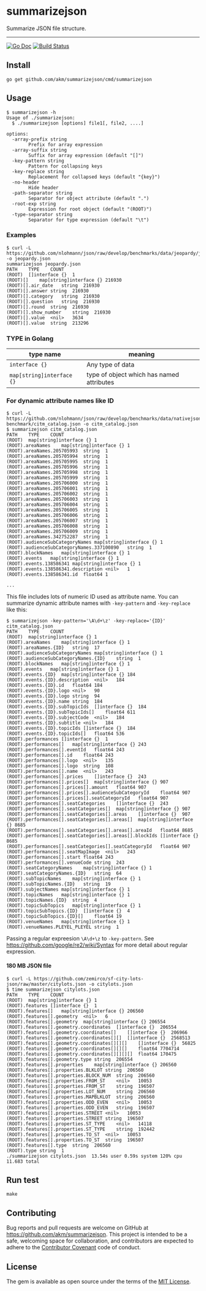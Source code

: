 # summarizejson

Summarize JSON file structure.

---
[![Go Doc](https://img.shields.io/badge/godoc-reference-blue.svg?style=flat-square)](http://godoc.org/github.com/akm/summarizejson)
[![Build Status](https://travis-ci.org/akm/summarizejson.svg?branch=master)](https://travis-ci.org/akm/summarizejson)

## Install

```
go get github.com/akm/summarizejson/cmd/summarizejson
```

## Usage

```
$ summarizejson -h
Usage of ./summarizejson:
  $ ./summarizejson [options] file1[, file2, ....]

options:
  -array-prefix string
    	Prefix for array expression
  -array-suffix string
    	Suffix for array expression (default "[]")
  -key-pattern string
    	Pattern for collapsing keys
  -key-replace string
    	Replacement for collapsed keys (default "{key}")
  -no-header
    	Hide header
  -path-separator string
    	Separator for object attribute (default ".")
  -root-exp string
    	Expression for root object (default "(ROOT)")
  -type-separator string
    	Separator for type expression (default "\t")
```


### Examples

```
$ curl -L https://github.com/nlohmann/json/raw/develop/benchmarks/data/jeopardy/jeopardy.json -o jeopardy.json
summarizejson jeopardy.json
PATH	TYPE	COUNT
(ROOT)	[]interface {}	1
(ROOT)[]	map[string]interface {}	216930
(ROOT)[].air_date	string	216930
(ROOT)[].answer	string	216930
(ROOT)[].category	string	216930
(ROOT)[].question	string	216930
(ROOT)[].round	string	216930
(ROOT)[].show_number	string	216930
(ROOT)[].value	<nil>	3634
(ROOT)[].value	string	213296
```

### TYPE in Golang

| type name | meaning |
|----------|----------|
| `interface {}` | Any type of data |
| `map[string]interface {}` | type of object which has named attributes |

### For dynamic attribute names like ID

```
$ curl -L https://github.com/nlohmann/json/raw/develop/benchmarks/data/nativejson-benchmark/citm_catalog.json -o citm_catalog.json
$ summarizejson citm_catalog.json
PATH	TYPE	COUNT
(ROOT)	map[string]interface {}	1
(ROOT).areaNames	map[string]interface {}	1
(ROOT).areaNames.205705993	string	1
(ROOT).areaNames.205705994	string	1
(ROOT).areaNames.205705995	string	1
(ROOT).areaNames.205705996	string	1
(ROOT).areaNames.205705998	string	1
(ROOT).areaNames.205705999	string	1
(ROOT).areaNames.205706000	string	1
(ROOT).areaNames.205706001	string	1
(ROOT).areaNames.205706002	string	1
(ROOT).areaNames.205706003	string	1
(ROOT).areaNames.205706004	string	1
(ROOT).areaNames.205706005	string	1
(ROOT).areaNames.205706006	string	1
(ROOT).areaNames.205706007	string	1
(ROOT).areaNames.205706008	string	1
(ROOT).areaNames.205706009	string	1
(ROOT).areaNames.342752287	string	1
(ROOT).audienceSubCategoryNames	map[string]interface {}	1
(ROOT).audienceSubCategoryNames.337100890	string	1
(ROOT).blockNames	map[string]interface {}	1
(ROOT).events	map[string]interface {}	1
(ROOT).events.138586341	map[string]interface {}	1
(ROOT).events.138586341.description	<nil>	1
(ROOT).events.138586341.id	float64	1

...
```

This file includes lots of numeric ID used as attribute name.
You can summarize dynamic attribute names with `-key-pattern` and `-key-replace` like this:

```
$ summarizejson -key-pattern='\A\d+\z' -key-replace='{ID}' citm_catalog.json
PATH	TYPE	COUNT
(ROOT)	map[string]interface {}	1
(ROOT).areaNames	map[string]interface {}	1
(ROOT).areaNames.{ID}	string	17
(ROOT).audienceSubCategoryNames	map[string]interface {}	1
(ROOT).audienceSubCategoryNames.{ID}	string	1
(ROOT).blockNames	map[string]interface {}	1
(ROOT).events	map[string]interface {}	1
(ROOT).events.{ID}	map[string]interface {}	184
(ROOT).events.{ID}.description	<nil>	184
(ROOT).events.{ID}.id	float64	184
(ROOT).events.{ID}.logo	<nil>	90
(ROOT).events.{ID}.logo	string	94
(ROOT).events.{ID}.name	string	184
(ROOT).events.{ID}.subTopicIds	[]interface {}	184
(ROOT).events.{ID}.subTopicIds[]	float64	611
(ROOT).events.{ID}.subjectCode	<nil>	184
(ROOT).events.{ID}.subtitle	<nil>	184
(ROOT).events.{ID}.topicIds	[]interface {}	184
(ROOT).events.{ID}.topicIds[]	float64	536
(ROOT).performances	[]interface {}	1
(ROOT).performances[]	map[string]interface {}	243
(ROOT).performances[].eventId	float64	243
(ROOT).performances[].id	float64	243
(ROOT).performances[].logo	<nil>	135
(ROOT).performances[].logo	string	108
(ROOT).performances[].name	<nil>	243
(ROOT).performances[].prices	[]interface {}	243
(ROOT).performances[].prices[]	map[string]interface {}	907
(ROOT).performances[].prices[].amount	float64	907
(ROOT).performances[].prices[].audienceSubCategoryId	float64	907
(ROOT).performances[].prices[].seatCategoryId	float64	907
(ROOT).performances[].seatCategories	[]interface {}	243
(ROOT).performances[].seatCategories[]	map[string]interface {}	907
(ROOT).performances[].seatCategories[].areas	[]interface {}	907
(ROOT).performances[].seatCategories[].areas[]	map[string]interface {}	8685
(ROOT).performances[].seatCategories[].areas[].areaId	float64	8685
(ROOT).performances[].seatCategories[].areas[].blockIds	[]interface {}	8685
(ROOT).performances[].seatCategories[].seatCategoryId	float64	907
(ROOT).performances[].seatMapImage	<nil>	243
(ROOT).performances[].start	float64	243
(ROOT).performances[].venueCode	string	243
(ROOT).seatCategoryNames	map[string]interface {}	1
(ROOT).seatCategoryNames.{ID}	string	64
(ROOT).subTopicNames	map[string]interface {}	1
(ROOT).subTopicNames.{ID}	string	19
(ROOT).subjectNames	map[string]interface {}	1
(ROOT).topicNames	map[string]interface {}	1
(ROOT).topicNames.{ID}	string	4
(ROOT).topicSubTopics	map[string]interface {}	1
(ROOT).topicSubTopics.{ID}	[]interface {}	4
(ROOT).topicSubTopics.{ID}[]	float64	19
(ROOT).venueNames	map[string]interface {}	1
(ROOT).venueNames.PLEYEL_PLEYEL	string	1
```

Passing a regular expreesion `\A\d+\z` to `-key-pattern`.
See https://github.com/google/re2/wiki/Syntax for more detail about regular expression.

#### 180 MB JSON file

```
$ curl -L https://github.com/zemirco/sf-city-lots-json/raw/master/citylots.json -o citylots.json
$ time summarizejson citylots.json
PATH	TYPE	COUNT
(ROOT)	map[string]interface {}	1
(ROOT).features	[]interface {}	1
(ROOT).features[]	map[string]interface {}	206560
(ROOT).features[].geometry	<nil>	6
(ROOT).features[].geometry	map[string]interface {}	206554
(ROOT).features[].geometry.coordinates	[]interface {}	206554
(ROOT).features[].geometry.coordinates[]	[]interface {}	206966
(ROOT).features[].geometry.coordinates[][]	[]interface {}	2568513
(ROOT).features[].geometry.coordinates[][][]	[]interface {}	56825
(ROOT).features[].geometry.coordinates[][][]	float64	7704714
(ROOT).features[].geometry.coordinates[][][][]	float64	170475
(ROOT).features[].geometry.type	string	206554
(ROOT).features[].properties	map[string]interface {}	206560
(ROOT).features[].properties.BLKLOT	string	206560
(ROOT).features[].properties.BLOCK_NUM	string	206560
(ROOT).features[].properties.FROM_ST	<nil>	10053
(ROOT).features[].properties.FROM_ST	string	196507
(ROOT).features[].properties.LOT_NUM	string	206560
(ROOT).features[].properties.MAPBLKLOT	string	206560
(ROOT).features[].properties.ODD_EVEN	<nil>	10053
(ROOT).features[].properties.ODD_EVEN	string	196507
(ROOT).features[].properties.STREET	<nil>	10053
(ROOT).features[].properties.STREET	string	196507
(ROOT).features[].properties.ST_TYPE	<nil>	14118
(ROOT).features[].properties.ST_TYPE	string	192442
(ROOT).features[].properties.TO_ST	<nil>	10053
(ROOT).features[].properties.TO_ST	string	196507
(ROOT).features[].type	string	206560
(ROOT).type	string	1
./summarizejson citylots.json  13.54s user 0.59s system 120% cpu 11.683 total
```

## Run test

```
make
```

## Contributing
Bug reports and pull requests are welcome on GitHub at https://github.com/akm/summarizejson.
This project is intended to be a safe, welcoming space for collaboration, and contributors are
expected to adhere to the [Contributor Covenant](http://contributor-covenant.org/) code of conduct.

## License
The gem is available as open source under the terms of the [MIT License](https://opensource.org/licenses/MIT).
